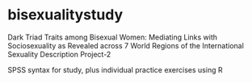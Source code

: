 # bisexualitystudy
Dark Triad Traits among Bisexual Women: 
Mediating Links with Sociosexuality as Revealed across 
7 World Regions of the International Sexuality Description Project-2 

SPSS syntax for study, plus individual practice exercises using R


